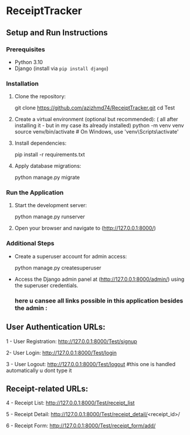 # ReceiptTracker

## Setup and Run Instructions

### Prerequisites

- Python 3.10
- Django (install via `pip install django`)

### Installation
1. Clone the repository:
   
    git clone https://github.com/azizhmd74/ReceiptTracker.git
    cd Test


2. Create a virtual environment (optional but recommended):
( all after installing it - but in my case its already installed)
    python -m venv venv
    source venv/bin/activate   # On Windows, use 'venv\Scripts\activate'


3. Install dependencies:

    pip install -r requirements.txt
 

4. Apply database migrations:

    python manage.py migrate
 

### Run the Application
1. Start the development server:
 
    python manage.py runserver


2. Open your browser and navigate to (http://127.0.0.1:8000/)

### Additional Steps
- Create a superuser account for admin access:

    python manage.py createsuperuser
- Access the Django admin panel at (http://127.0.0.1:8000/admin/) using the superuser credentials.

  
  ### here u cansee all links possible in this application besides the admin :
User Authentication URLs:
---------------------------

1 - User Registration: http://127.0.0.1:8000/Test/signup


2- User Login: http://127.0.0.1:8000/Test/login


3 - User Logout: http://127.0.0.1:8000/Test/logout #this one is handled automatically u dont type it 


Receipt-related URLs:
------------------------
4 - Receipt List: http://127.0.0.1:8000/Test/receipt_list


5 - Receipt Detail: http://127.0.0.1:8000/Test/receipt_detail/<receipt_id>/


6 - Receipt Form: http://127.0.0.1:8000/Test/receipt_form/add/



